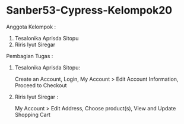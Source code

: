 # Sanber53-Cypress-Kelompok20

Anggota Kelompok :
1. Tesalonika Aprisda Sitopu
2. Riris Iyut Siregar 

Pembagian Tugas :
1. Tesalonika Aprisda Sitopu:

   Create an Account, 
   Login,
   My Account > Edit Account Information,
   Proceed to Checkout
2. Riris Iyut Siregar :

   My Account > Edit Address,
   Choose product(s),
   View and Update Shopping Cart
